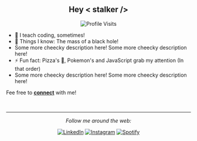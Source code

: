<div align="center">
<h2> Hey  < stalker /> </h2>
</div>


<div align="center">
 
![Profile Visits](https://visitor-badge.laobi.icu/badge?page_id=ManishPoduval.ManishPoduval)

</div>

<div>
 
- 🏢 I teach coding, sometimes!
- 🚀 Things I know: The mass of a black hole! 
- Some more cheecky description here! Some more cheecky description here!
- ⚡️ Fun fact:  Pizza's 🍕,  Pokemon's and JavaScript grab my attention (In that order)
- Some more cheecky description here! Some more cheecky description here!

Fee free to <a href="mailto:manupodu@gmail.com"><b>connect</b></a> with me!


</div>

<div >

<!-- <details open>
 <summary> 😇 <b>My Github Stats</b>: </summary>
<br>
<p align = "center">
  <img src = "https://github-readme-stats.vercel.app/api?username=ManishPoduval&show_icons=true&include_all_commits=true&count_private=true&theme=tokyonight&line_height=27">
  <img src = "https://github-readme-stats.vercel.app/api/top-langs/?username=ManishPoduval&theme=tokyonight">

</p>
</details> -->
</br>

</div>

---
<div align="center">

<i>Follow me around the web:</i><br>


<a href="https://www.linkedin.com/in/itspodu/" target="_blank"><img src="https://img.shields.io/badge/LinkedIn-%230077B5.svg?&style=flat-square&logo=linkedin&logoColor=white" alt="LinkedIn"></a>
<a href="https://www.instagram.com/itspodu" target="_blank"><img src="https://img.shields.io/badge/Instagram-%23E4405F.svg?&style=flat-square&logo=instagram&logoColor=white" alt="Instagram"></a>
<a href="https://open.spotify.com/user/31dseumo6kzvkt3ufcsikcx3rary" target="_blank"><img src="https://img.shields.io/badge/Spotify-%231ED760.svg?&style=flat-square&logo=spotify&logoColor=white" alt="Spotify"></a>
</div>



